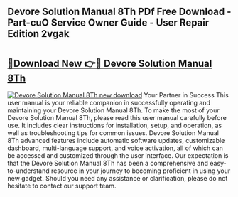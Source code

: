 ## Devore Solution Manual 8Th PDf Free Download - Part-cuO Service Owner Guide - User Repair Edition 2vgak

# <h2><a href="http://bc79227.oget.top/?id=Devore+Solution+Manual+8Th">🔗Download New 👉🔴 Devore Solution Manual 8Th</a></h2>

[![Devore Solution Manual 8Th new download](https://i.imgur.com/5g1atiW.png)](http://bc79227.oget.top/?id=Devore+Solution+Manual+8Th)
Your Partner in Success This user manual is your reliable companion in successfully operating and maintaining your Devore Solution Manual 8Th. To make the most of your Devore Solution Manual 8Th, please read this user manual carefully before use. It includes clear instructions for installation, setup, and operation, as well as troubleshooting tips for common issues. Devore Solution Manual 8Th advanced features include automatic software updates, customizable dashboard, multi-language support, and voice activation, all of which can be accessed and customized through the user interface. Our expectation is that the Devore Solution Manual 8Th has been a comprehensive and easy-to-understand resource in your journey to becoming proficient in using your new gadget. Should you need any assistance or clarification, please do not hesitate to contact our support team.
